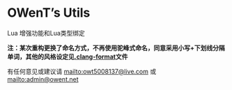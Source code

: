 # OWenT’s Utils
Lua 增强功能和Lua类型绑定

**注：某次重构更换了命名方式，不再使用驼峰式命名，同意采用小写+下划线分隔单词，其他的风格设定见[.clang-format](.clang-format)文件**

有任何意见或建议请 [mailto:owt5008137@live.com](mailto:owt5008137@live.com) 或 [mailto:admin@owent.net](mailto:admin@owent.net)
